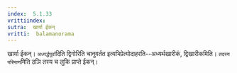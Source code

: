 ```yaml
---
index:  5.1.33
vrittiindex: 
sutra:  खार्या ईकन्
vritti:  balamanorama 
---
```


खार्या ईकन्। `अध्यर्द्धपूर्वा`दिति द्विगोरिति चानुवर्तत इत्यभिप्रेत्योदाहरति--अध्यर्थखारीकं, द्विखारीकमिति। `तदस्य परिमाण`मिति ठञि तस्य च लुकि प्राप्ते ईकन्।

